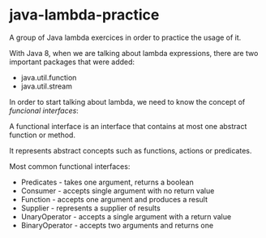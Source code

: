# java-lambda-practice
A group of Java lambda exercices in order to practice the usage of it.

With Java 8, when we are talking about lambda expressions, there are two important packages that
were added:

- java.util.function
- java.util.stream

In order to start talking about lambda, we need to know the concept of *funcional interfaces*:

A functional interface is an interface that contains at most one abstract function or method.

It represents abstract concepts such as functions, actions or predicates.

Most common functional interfaces:

- Predicates - takes one argument, returns a boolean
- Consumer - accepts single argument with no return value
- Function - accepts one argument and produces a result
- Supplier - represents a supplier of results
- UnaryOperator - accepts a single argument with a return value
- BinaryOperator - accepts two arguments and returns one



